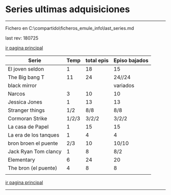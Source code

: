 # Series ultimas adquisiciones

------

Fichero en C:\compartido\ficheros_emule_info\last_series.md

last rev: 180725

[ir pagina principal][pagina_principal]

| Serie                 | Temp  | total epis | Episo bajados |
| --------------------- | ----- | ---------- | ------------- |
| El joven seldon       | 1     | 18         | 15            |
| The Big bang T        | 11    | 24         | 24//24        |
| black mirror          |       |            | variados      |
| Narcos                | 3     | 10         | 10            |
| Jessica Jones         | 1     | 13         | 13            |
| Stranger things       | 1/2   | 8/8        | 8/8           |
| Cormoran Strike       | 1/2/3 | 3/2/2      | 3/2/2         |
| La casa de Papel      | 1     | 15         | 15            |
| La era de los tanques | 1     | 4          | 4             |
| bron broen el puente  | 2/3   | 10         | 10/10         |
| Jack Ryan Tom clancy  | 1     | 8          | 8/2           |
| Elementary            | 6     | 24         | 20            |
| The bron (el puente)  | 4     | 8          | 8             |
|                       |       |            |               |

[ir pagina principal][pagina_principal]

------





[pagina_principal]: Listado_de_documentos.html

